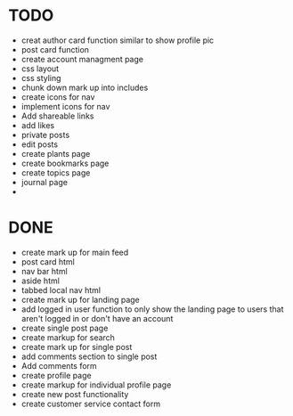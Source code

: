 # TODO
* creat author card function similar to show profile pic
* post card function
* create account managment page
* css layout
* css styling
* chunk down mark up into includes
* create icons for nav
* implement icons for nav
* Add shareable links 
* add likes
* private posts
* edit posts
* create plants page
* create bookmarks page
* create topics page
* journal page
* 

# DONE
* create mark up for main feed
* post card html
* nav bar html
* aside html
* tabbed local nav html
* create mark up for landing page
* add logged in user function to only show the landing page to users that aren't logged in or don't have an account
* create single post page
* create markup for search
* create mark up for single post
* add comments section to single post
* Add comments form
* create profile page
* create markup for individual profile page
* create new post functionality
* create customer service contact form